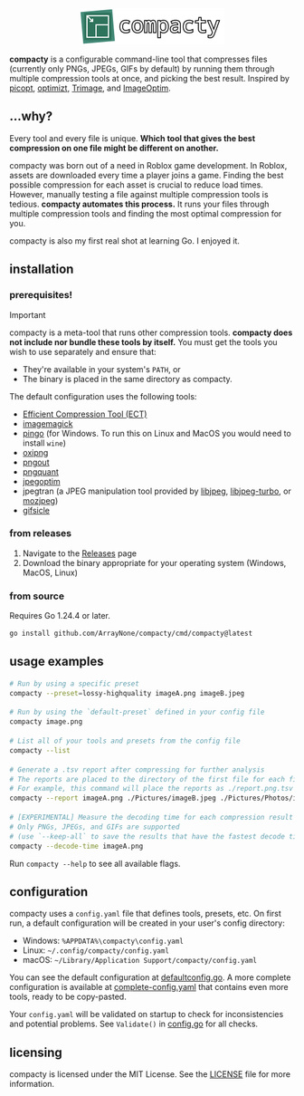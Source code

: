 <div align="center">
  <img src="./compacty-icon.png" width="256" height="64" alt=""/>
</div>

**compacty** is a configurable command-line tool that compresses files (currently only PNGs, JPEGs, GIFs by default) by running them through multiple compression tools at once, and picking the best result. Inspired by [picopt](https://github.com/ajslater/picopt/), [optimizt](https://github.com/343dev/optimizt/), [Trimage](https://github.com/Kilian/Trimage), and [ImageOptim](https://github.com/ImageOptim/ImageOptim).

## ...why?
Every tool and every file is unique. **Which tool that gives the best compression on one file might be different on another.**

compacty was born out of a need in Roblox game development. In Roblox, assets are downloaded every time a player joins a game. Finding the best possible compression for each asset is crucial to reduce load times. However, manually testing a file against multiple compression tools is tedious. **compacty automates this process.** It runs your files through multiple compression tools and finding the most optimal compression for you.

compacty is also my first real shot at learning Go. I enjoyed it.

## installation

### prerequisites!
> [!IMPORTANT]
> compacty is a meta-tool that runs other compression tools. **compacty does not include nor bundle these tools by itself.** You must get the tools you wish to use separately and ensure that:
> - They're available in your system's `PATH`, or
> - The binary is placed in the same directory as compacty.

The default configuration uses the following tools:
- [Efficient Compression Tool (ECT)](https://github.com/fhanau/Efficient-Compression-Tool/)
- [imagemagick](https://imagemagick.org/)
- [pingo](https://css-ig.net/pingo/) (for Windows. To run this on Linux and MacOS you would need to install `wine`)
- [oxipng](https://github.com/shssoichiro/oxipng/)
- [pngout](http://www.advsys.net/ken/utils.html)
- [pngquant](https://pngquant.org/)
- [jpegoptim](https://github.com/tjko/jpegoptim/)
- jpegtran (a JPEG manipulation tool provided by [libjpeg](https://jpegclub.org/reference/reference-sources/), [libjpeg-turbo](https://github.com/libjpeg-turbo/libjpeg-turbo), or [mozjpeg](https://github.com/mozilla/mozjpeg/))
- [gifsicle](http://www.lcdf.org/gifsicle/)

### from releases
1. Navigate to the [Releases](https://github.com/ArrayNone/compacty/releases/) page
2. Download the binary appropriate for your operating system (Windows, MacOS, Linux)

### from source
Requires Go 1.24.4 or later.
```bash
go install github.com/ArrayNone/compacty/cmd/compacty@latest
```

## usage examples

```bash
# Run by using a specific preset
compacty --preset=lossy-highquality imageA.png imageB.jpeg

# Run by using the `default-preset` defined in your config file
compacty image.png

# List all of your tools and presets from the config file
compacty --list

# Generate a .tsv report after compressing for further analysis
# The reports are placed to the directory of the first file for each file format
# For example, this command will place the reports as ./report.png.tsv and ./Pictures/report.jpeg.tsv 
compacty --report imageA.png ./Pictures/imageB.jpeg ./Pictures/Photos/imageC.jpeg

# [EXPERIMENTAL] Measure the decoding time for each compression result using Go's native binaries 
# Only PNGs, JPEGs, and GIFs are supported
# (use `--keep-all` to save the results that have the fastest decode time)
compacty --decode-time imageA.png
```

Run `compacty --help` to see all available flags.

## configuration
compacty uses a `config.yaml` file that defines tools, presets, etc. On first run, a default configuration will be created in your user's config directory:
- Windows: `%APPDATA%\compacty\config.yaml`
- Linux: `~/.config/compacty/config.yaml`
- macOS: `~/Library/Application Support/compacty/config.yaml`

You can see the default configuration at [defaultconfig.go](./internal/config/defaultconfig.go). A more complete configuration is available at [complete-config.yaml](./complete-config.yaml) that contains even more tools, ready to be copy-pasted.

Your `config.yaml` will be validated on startup to check for inconsistencies and potential problems. See `Validate()` in [config.go](./internal/config/config.go) for all checks.

## licensing
compacty is licensed under the MIT License. See the [LICENSE](./LICENSE) file for more information.

